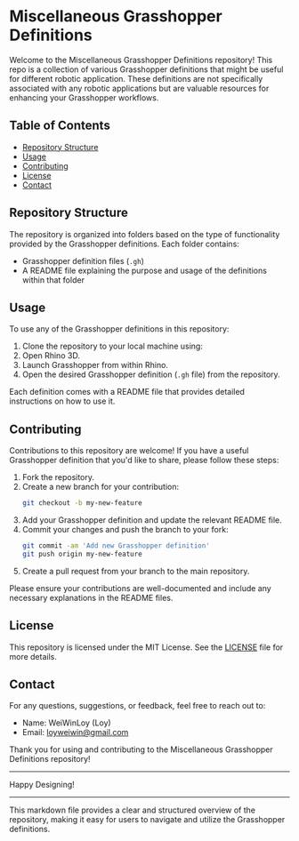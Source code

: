 # Miscellaneous Grasshopper Definitions

Welcome to the Miscellaneous Grasshopper Definitions repository! This repo is a collection of various Grasshopper definitions that might be useful for different robotic application. These definitions are not specifically associated with any robotic applications but are valuable resources for enhancing your Grasshopper workflows.

## Table of Contents

- [Repository Structure](#repository-structure)
- [Usage](#usage)
- [Contributing](#contributing)
- [License](#license)
- [Contact](#contact)


## Repository Structure

The repository is organized into folders based on the type of functionality provided by the Grasshopper definitions. Each folder contains:

- Grasshopper definition files (`.gh`)
- A README file explaining the purpose and usage of the definitions within that folder


## Usage

To use any of the Grasshopper definitions in this repository:

1. Clone the repository to your local machine using:
2. Open Rhino 3D.
3. Launch Grasshopper from within Rhino.
4. Open the desired Grasshopper definition (`.gh` file) from the repository.

Each definition comes with a README file that provides detailed instructions on how to use it.

## Contributing

Contributions to this repository are welcome! If you have a useful Grasshopper definition that you'd like to share, please follow these steps:

1. Fork the repository.
2. Create a new branch for your contribution:
   ```bash
   git checkout -b my-new-feature
   ```
3. Add your Grasshopper definition and update the relevant README file.
4. Commit your changes and push the branch to your fork:
   ```bash
   git commit -am 'Add new Grasshopper definition'
   git push origin my-new-feature
   ```
5. Create a pull request from your branch to the main repository.

Please ensure your contributions are well-documented and include any necessary explanations in the README files.

## License

This repository is licensed under the MIT License. See the [LICENSE](LICENSE) file for more details.

## Contact

For any questions, suggestions, or feedback, feel free to reach out to:

- Name: WeiWinLoy (Loy)
- Email: [loyweiwin@gmail.com](mailto:loyweiwin@mail.com)

Thank you for using and contributing to the Miscellaneous Grasshopper Definitions repository!

---

Happy Designing!

---

This markdown file provides a clear and structured overview of the repository, making it easy for users to navigate and utilize the Grasshopper definitions.
